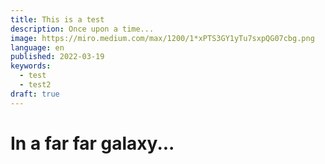 ```yaml
---
title: This is a test
description: Once upon a time...
image: https://miro.medium.com/max/1200/1*xPTS3GY1yTu7sxpQG07cbg.png
language: en
published: 2022-03-19
keywords:
  - test
  - test2
draft: true
---
```


# In a far far galaxy...
